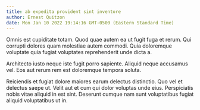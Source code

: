```yaml
---
title: ab expedita provident sint inventore
author: Ernest Quitzon
date: Mon Jan 10 2022 19:14:16 GMT-0500 (Eastern Standard Time)
---
```

Omnis est cupiditate totam. Quod quae autem ea ut fugit fuga et rerum. Qui corrupti dolores quam molestiae autem commodi. Quia doloremque voluptate quia fugiat voluptates reprehenderit unde dicta a.

 Architecto iusto neque iste fugit porro sapiente. Aliquid neque accusamus vel. Eos aut rerum rem est doloremque tempora soluta.

 Reiciendis et fugiat dolore maiores earum delectus distinctio. Quo vel et delectus saepe ut. Velit aut et cum qui dolor voluptas unde eius. Perspiciatis nobis vitae aliquid in est sint. Deserunt cumque nam sunt voluptatibus fugiat aliquid voluptatibus ut in.